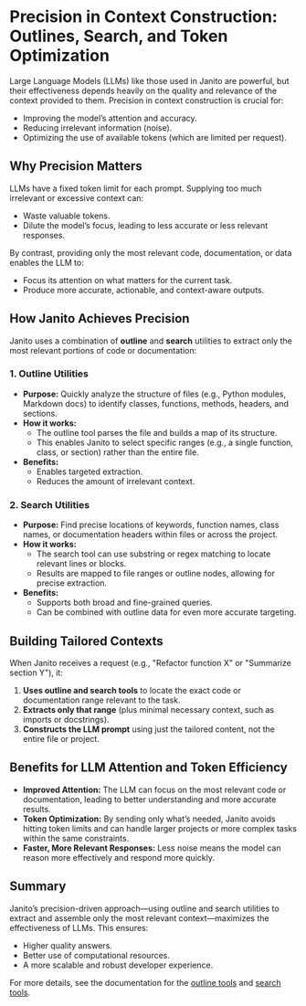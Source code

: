# Precision in Context Construction: Outlines, Search, and Token Optimization

Large Language Models (LLMs) like those used in Janito are powerful, but their effectiveness depends heavily on the quality and relevance of the context provided to them. Precision in context construction is crucial for:

- Improving the model’s attention and accuracy.
- Reducing irrelevant information (noise).
- Optimizing the use of available tokens (which are limited per request).

## Why Precision Matters

LLMs have a fixed token limit for each prompt. Supplying too much irrelevant or excessive context can:

- Waste valuable tokens.
- Dilute the model’s focus, leading to less accurate or less relevant responses.

By contrast, providing only the most relevant code, documentation, or data enables the LLM to:

- Focus its attention on what matters for the current task.
- Produce more accurate, actionable, and context-aware outputs.

## How Janito Achieves Precision

Janito uses a combination of **outline** and **search** utilities to extract only the most relevant portions of code or documentation:

### 1. Outline Utilities

- **Purpose:** Quickly analyze the structure of files (e.g., Python modules, Markdown docs) to identify classes, functions, methods, headers, and sections.
- **How it works:**
  - The outline tool parses the file and builds a map of its structure.
  - This enables Janito to select specific ranges (e.g., a single function, class, or section) rather than the entire file.
- **Benefits:**
  - Enables targeted extraction.
  - Reduces the amount of irrelevant context.

### 2. Search Utilities

- **Purpose:** Find precise locations of keywords, function names, class names, or documentation headers within files or across the project.
- **How it works:**
  - The search tool can use substring or regex matching to locate relevant lines or blocks.
  - Results are mapped to file ranges or outline nodes, allowing for precise extraction.
- **Benefits:**
  - Supports both broad and fine-grained queries.
  - Can be combined with outline data for even more accurate targeting.

## Building Tailored Contexts

When Janito receives a request (e.g., "Refactor function X" or "Summarize section Y"), it:

1. **Uses outline and search tools** to locate the exact code or documentation range relevant to the task.
2. **Extracts only that range** (plus minimal necessary context, such as imports or docstrings).
3. **Constructs the LLM prompt** using just the tailored content, not the entire file or project.

## Benefits for LLM Attention and Token Efficiency

- **Improved Attention:** The LLM can focus on the most relevant code or documentation, leading to better understanding and more accurate results.
- **Token Optimization:** By sending only what’s needed, Janito avoids hitting token limits and can handle larger projects or more complex tasks within the same constraints.
- **Faster, More Relevant Responses:** Less noise means the model can reason more effectively and respond more quickly.

## Summary

Janito’s precision-driven approach—using outline and search utilities to extract and assemble only the most relevant context—maximizes the effectiveness of LLMs. This ensures:

- Higher quality answers.
- Better use of computational resources.
- A more scalable and robust developer experience.

For more details, see the documentation for the [outline tools](get_file_outline.md) and [search tools](search_text.md).
